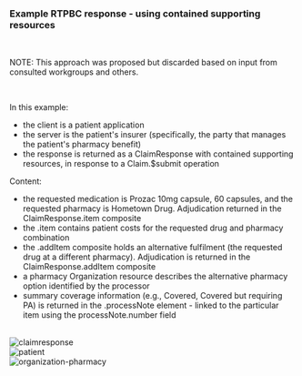 ### Example RTPBC response - using contained supporting resources

<br/>

NOTE: This approach was proposed but discarded based on input from consulted workgroups and others.

<br/>

In this example:
* the client is a patient application
* the server is the patient's insurer (specifically, the party that manages the patient's pharmacy benefit)
* the response is returned as a ClaimResponse with contained supporting resources, in response to a Claim.$submit operation

Content:
* the requested medication is Prozac 10mg capsule, 60 capsules, and the requested pharmacy is Hometown Drug. Adjudication returned in the ClaimResponse.item composite
* the .item contains patient costs for the requested drug and pharmacy combination
* the .addItem composite holds an alternative fulfilment (the requested drug at a different pharmacy). Adjudication is returned in the ClaimResponse.addItem composite
* a pharmacy Organization resource describes the alternative pharmacy option identified by the processor
* summary coverage information (e.g., Covered, Covered but requiring PA) is returned in the .processNote element - linked to the particular item using the processNote.number field


<br/>

<div><img src="images/rtpbc-bundle-response-03-3-claim-response.png" alt="claimresponse"></div>

<div><img src="images/rtpbc-bundle-response-03-4-patient.png" alt="patient"></div>

<div><img src="images/rtpbc-bundle-response-03-5-organization-pharmacy.png" alt="organization-pharmacy"></div>

<br/>